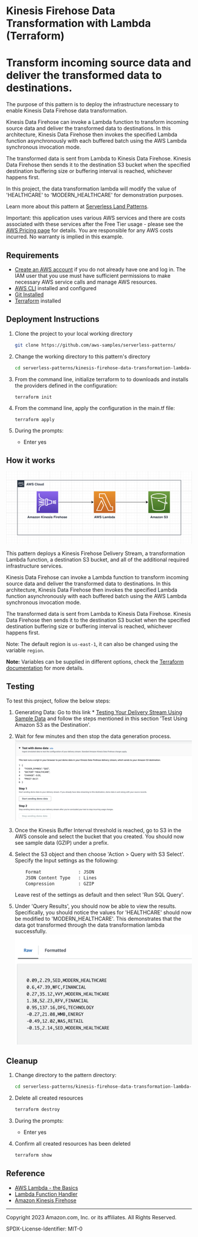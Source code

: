 # Kinesis Firehose Data Transformation with Lambda (Terraform)
# Transform incoming source data and deliver the transformed data to destinations.

The purpose of this pattern is to deploy the infrastructure necessary to enable Kinesis Data Firehose data transformation.

Kinesis Data Firehose can invoke a Lambda function to transform incoming source data and deliver the transformed data to destinations. In this architecture, Kinesis Data Firehose then invokes the specified Lambda function asynchronously with each buffered batch using the AWS Lambda synchronous invocation mode. 

The transformed data is sent from Lambda to Kinesis Data Firehose. Kinesis Data Firehose then sends it to the destination S3 bucket when the specified destination buffering size or buffering interval is reached, whichever happens first.

In this project, the data transformation lambda will modify the value of 'HEALTHCARE' to 'MODERN_HEALTHCARE' for demonstration purposes.

Learn more about this pattern at [Serverless Land Patterns](https://serverlessland.com/patterns/kinesis-firehose-data-transformation-lambda-terraform).

Important: this application uses various AWS services and there are costs associated with these services after the Free Tier usage - please see the [AWS Pricing page](https://aws.amazon.com/pricing/) for details. You are responsible for any AWS costs incurred. No warranty is implied in this example.

## Requirements

* [Create an AWS account](https://portal.aws.amazon.com/gp/aws/developer/registration/index.html) if you do not already have one and log in. The IAM user that you use must have sufficient permissions to make necessary AWS service calls and manage AWS resources.
* [AWS CLI](https://docs.aws.amazon.com/cli/latest/userguide/install-cliv2.html) installed and configured
* [Git Installed](https://git-scm.com/book/en/v2/Getting-Started-Installing-Git)
* [Terraform](https://learn.hashicorp.com/tutorials/terraform/install-cli?in=terraform/aws-get-started) installed

## Deployment Instructions

1. Clone the project to your local working directory

   ```sh
   git clone https://github.com/aws-samples/serverless-patterns/ 
   ```

2. Change the working directory to this pattern's directory

   ```sh
   cd serverless-patterns/kinesis-firehose-data-transformation-lambda-terraform
   ```

3. From the command line, initialize terraform to  to downloads and installs the providers defined in the configuration:
    ```
    terraform init
    ```

4. From the command line, apply the configuration in the main.tf file:
    ```
    terraform apply
    ```

5. During the prompts:
   - Enter yes

## How it works

![Reference Architecture](./images/firehose_data_transformation_lambda.png)

This pattern deploys a Kinesis Firehose Delivery Stream, a transformation Lambda function, a destination S3 bucket, and all of the additional required infrastructure services.

Kinesis Data Firehose can invoke a Lambda function to transform incoming source data and deliver the transformed data to destinations. In this architecture, Kinesis Data Firehose then invokes the specified Lambda function asynchronously with each buffered batch using the AWS Lambda synchronous invocation mode. 

The transformed data is sent from Lambda to Kinesis Data Firehose. Kinesis Data Firehose then sends it to the destination S3 bucket when the specified destination buffering size or buffering interval is reached, whichever happens first.

Note: The default region is `us-east-1`, it can also be changed using the variable `region`.

**Note:** Variables can be supplied in different options, check the [Terraform documentation](https://developer.hashicorp.com/terraform/language/values/variables) for more details.

## Testing

To test this project, follow the below steps:

1. Generating Data: 
    Go to this link  * [Testing Your Delivery Stream Using Sample Data](https://docs.aws.amazon.com/firehose/latest/dev/test-drive-firehose.html?icmpid=docs_console_unmapped) and follow the steps mentioned in this section 'Test Using Amazon S3 as the Destination'.

2. Wait for few minutes and then stop the data generation process.
   ![Firehose Sample Data Generation](./images/firehose_sample_data_generation.png)

3. Once the Kinesis Buffer Interval threshold is reached, go to S3 in the AWS console and select the bucket that you created. You should now see sample data (GZIP) under a prefix.

4. Select the S3 object and then choose 'Action > Query with S3 Select'. Specify the Input settings as the following:
    ```
        Format              : JSON
        JSON Content Type   : Lines
        Compression         : GZIP
    ```

    Leave rest of the settings as default and then select 'Run SQL Query'.

5. Under 'Query Results', you should now be able to view the results. Specifically, you should notice the values for 'HEALTHCARE' should now be modified to 'MODERN_HEALTHCARE'. This demonstrates that the data got transformed through the data transformation lambda successfully.   
     ![Firehose Data Transformation Results](./images/firehose_data_transformation_results.png)

## Cleanup

1. Change directory to the pattern directory:
    ```sh
    cd serverless-patterns/kinesis-firehose-data-transformation-lambda-terraform
    ```

2. Delete all created resources
    ```sh
    terraform destroy
    ```

3. During the prompts:
    * Enter yes

4. Confirm all created resources has been deleted
    ```sh
    terraform show
    ```

## Reference
- [AWS Lambda - the Basics](https://docs.aws.amazon.com/lambda/latest/dg/getting-started.html)
- [Lambda Function Handler](https://docs.aws.amazon.com/lambda/latest/dg/python-handler.html)
- [Amazon Kinesis Firehose](https://aws.amazon.com/kinesis/data-firehose/)

----
Copyright 2023 Amazon.com, Inc. or its affiliates. All Rights Reserved.

SPDX-License-Identifier: MIT-0